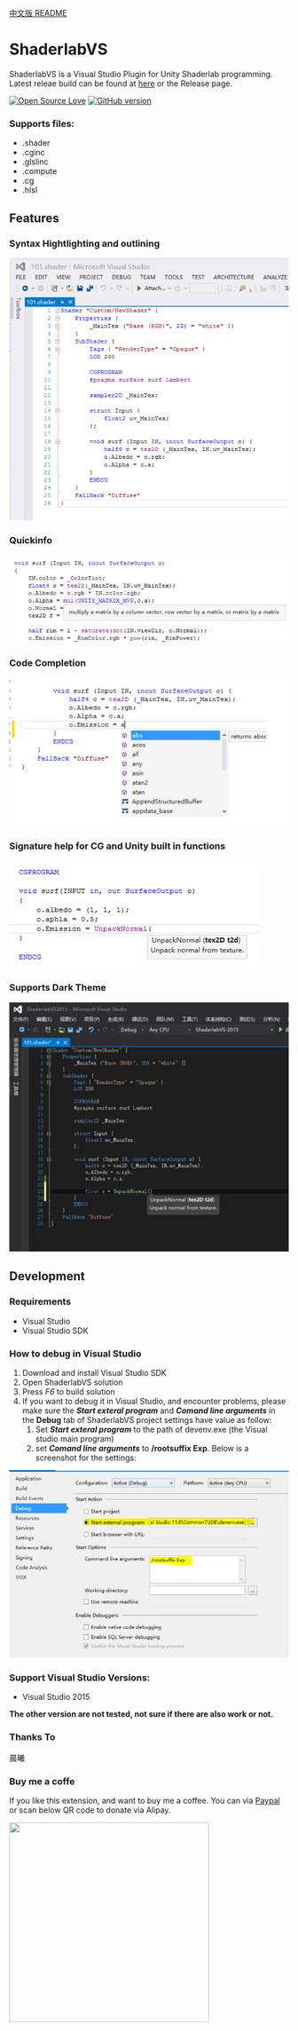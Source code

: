 [中文版 README](https://github.com/wudixiaop/ShaderlabVS/blob/master/README_CN.md)

ShaderlabVS
===========

ShaderlabVS is a Visual Studio Plugin for Unity Shaderlab programming. Latest releae build can be found at [here](http://blog.shuiguzi.com/2014/10/28/Release/) or the Release page.

[![Open Source Love](https://badges.frapsoft.com/os/mit/mit.svg?v=102)](https://github.com/wudixiaop/ShaderlabVS/) [![GitHub version](https://d25lcipzij17d.cloudfront.net/badge.svg?id=gh&type=6&v=0.8&x2=0)](http://blog.shuiguzi.com/2014/10/28/Release/)

### Supports files:

* .shader
* .cginc
* .glslinc
* .compute
* .cg
* .hlsl

Features
-----

### Syntax Hightlighting and outlining

![Highlighting](./img/Highlighting.PNG)

### Quickinfo

![QuickInfo](./img/QuickInfo.PNG)

### Code Completion

![CodeCompletion](./img/CodeCompletion.PNG)

### Signature help for CG and Unity built in functions

![SignatureHelp](./img/SignatureHelp.PNG)

### Supports Dark Theme

![dark](./img/dark.png)

Development
-----

### Requirements 

* Visual Studio
* Visual Studio SDK

### How to debug in Visual Studio
1. Download and install Visual Studio SDK
2. Open ShaderlabVS solution
3. Press *F6* to build solution
4. If you want to debug it in Visual Studio, and encounter problems, please make sure the **_Start exteral program_** and **_Comand line arguments_** in the **Debug** tab of ShaderlabVS project settings have value as follow:
    1. Set **_Start exteral program_** to the path of devenv.exe (the Visual studio main program)
    2. set **_Comand line arguments_** to **/rootsuffix Exp**. Below is a screenshot for the settings:

![](./img/DebugSettings.PNG)

### Support Visual Studio Versions:
* Visual Studio 2015

__The other version are not tested, not sure if there are also work or not.__

### Thanks To

晨曦

### Buy me a coffe

If you like this extension, and want to buy me a coffee. You can via [Paypal](http://paypal.me/rockylai) or scan below QR code to donate via Alipay.

<img src='http://blog.shuiguzi.com/images/pay/alipay.png' width='360' height='360'/>
